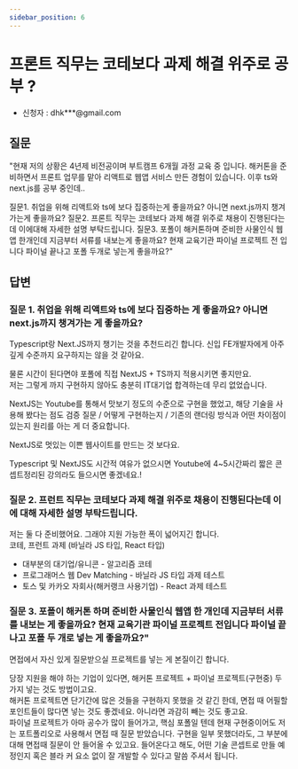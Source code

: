 ```yaml
---
sidebar_position: 6
---
```


# 프론트 직무는 코테보다 과제 해결 위주로 공부 ?

<head>
  <meta name="keywords" content="코테, 코딩과제"/>
</head>

- 신청자 : dhk***@gmail.com

## 질문  
"현재 저의 상황은 4년제 비전공이며 부트캠프 6개월 과정 교육 중 입니다. 해커톤을 준비하면서 프론트 업무를 맡아 리액트로 웹앱 서비스 만든 경험이 있습니다. 이후 ts와 next.js를 공부 중인데.. 

질문1. 취업을 위해 리액트와 ts에 보다 집중하는게 좋을까요? 아니면 next.js까지 챙겨가는게 좋을까요? 
질문2. 프론트 직무는 코테보다 과제 해결 위주로 채용이 진행된다는데 이에대해 자세한 설명 부탁드립니다.
질문3. 포폴이 해커톤하며 준비한 사물인식 웹앱 한개인데 지금부터 서류를 내보는게 좋을까요? 현재 교육기관 파이널 프로젝트 전 입니다 파이널 끝나고 포폴 두개로 넣는게 좋을까요?"

## 답변


### 질문 1. 취업을 위해 리액트와 ts에 보다 집중하는 게 좋을까요? 아니면 next.js까지 챙겨가는 게 좋을까요? 

Typescript랑 Next.JS까지 챙기는 것을 추천드리긴 합니다.
신입 FE개발자에게 아주 깊게 수준까지 요구하지는 않을 것 같아요.  

물론 시간이 된다면야 포폴에 직접 NextJS + TS까지 적용시키면 좋지만요.  
저는 그렇게 까지 구현하지 않아도 충분히 IT대기업 합격하는데 무리 없었습니다.  

NextJS는 Youtube를 통해서 맛보기 정도의 수준으로 구현을 했었고, 
해당 기술을 사용해 봤다는 점도 검증 질문 / 어떻게 구현하는지 / 기존의 랜더링 방식과 어떤 차이점이 있는지 원리를 아는 게 더 중요합니다.  

NextJS로 멋있는 이쁜 웹사이트를 만드는 것 보다요.

Typescript 및 NextJS도 시간적 여유가 없으시면 Youtube에 4~5시간짜리 짧은 콘셉트정리된 강의라도 들으시면 좋겠네요.!

### 질문 2. 프런트 직무는 코테보다 과제 해결 위주로 채용이 진행된다는데 이에 대해 자세한 설명 부탁드립니다.  

저는 둘 다 준비했어요. 그래야 지원 가능한 폭이 넓어지긴 합니다.  
코테, 프런트 과제 (바닐라 JS 타입, React 타입)
- 대부분의 대기업/유니콘 - 알고리즘 코테
- 프로그래머스 웹 Dev Matching - 바닐라 JS 타입 과제 테스트
- 토스 및 카카오 자회사(해커랭크 사용기업) - React 과제 테스트


### 질문 3. 포폴이 해커톤 하며 준비한 사물인식 웹앱 한 개인데 지금부터 서류를 내보는 게 좋을까요? 현재 교육기관 파이널 프로젝트 전입니다 파이널 끝나고 포폴 두 개로 넣는 게 좋을까요?"

면접에서 자신 있게 질문받으실 프로젝트를 넣는 게 본질이긴 합니다.  

당장 지원을 해야 하는 기업이 있다면, 해커톤 프로젝트 + 파이널 프로젝트(구현중) 두 가지 넣는 것도 방법이고요.  
해커톤 프로젝트면 단기간에 많은 것들을 구현하지 못했을 것 같긴 한데, 면접 때 어필할 포인트들이 많다면 넣는 것도 좋겠네요. 아니라면 과감히 빼는 것도 좋고요.  
파이널 프로젝트가 아마 공수가 많이 들어가고, 핵심 포폴일 텐데 현재 구현중이어도 저는 포트폴리오로 사용해서 면접 때 질문 받았습니다. 
구현을 일부 못했더라도, 그 부분에 대해 면접때 질문이 안 들어올 수 있고요. 
들어온다고 해도, 어떤 기술 콘셉트로 만들 예정인지 혹은 블라 커 요소 없이 잘 개발할 수 있다고 말씀 주셔서 됩니다.